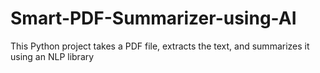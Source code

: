 # Smart-PDF-Summarizer-using-AI
This Python project takes a PDF file, extracts the text, and summarizes it using an NLP library
